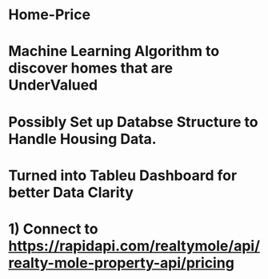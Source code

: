 # Home-Price

# Machine Learning Algorithm to discover homes that are UnderValued

# Possibly Set up Databse Structure to Handle Housing Data.

# Turned into Tableu Dashboard for better Data Clarity

# 1) Connect to https://rapidapi.com/realtymole/api/realty-mole-property-api/pricing
